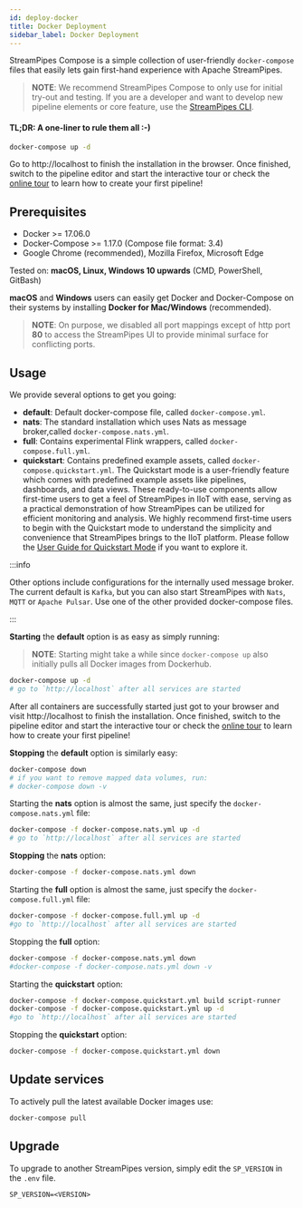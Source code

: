 ```yaml
---
id: deploy-docker
title: Docker Deployment
sidebar_label: Docker Deployment
---
```


StreamPipes Compose is a simple collection of user-friendly `docker-compose` files that easily lets gain first-hand experience with Apache StreamPipes.

> **NOTE**: We recommend StreamPipes Compose to only use for initial try-out and testing. If you are a developer and
> want to develop new pipeline elements or core feature, use the [StreamPipes CLI](06_extend-cli.md).

#### TL;DR: A one-liner to rule them all :-)

```bash
docker-compose up -d
```
Go to http://localhost to finish the installation in the browser. Once finished, switch to the pipeline editor and start the interactive tour or check the [online tour](https://streampipes.apache.org/docs/user-guide-tour/) to learn how to create your first pipeline!

## Prerequisites
* Docker >= 17.06.0
* Docker-Compose >= 1.17.0 (Compose file format: 3.4)
* Google Chrome (recommended), Mozilla Firefox, Microsoft Edge

Tested on: **macOS, Linux, Windows 10 upwards** (CMD, PowerShell, GitBash)

**macOS** and **Windows** users can easily get Docker and Docker-Compose on their systems by installing **Docker for Mac/Windows** (recommended).

> **NOTE**: On purpose, we disabled all port mappings except of http port **80** to access the StreamPipes UI to provide minimal surface for conflicting ports.

## Usage
We provide several options to get you going:

- **default**: Default docker-compose file, called `docker-compose.yml`.
- **nats**: The standard installation which uses Nats as message broker,called `docker-compose.nats.yml`.
- **full**: Contains experimental Flink wrappers, called `docker-compose.full.yml`.
- **quickstart**: Contains predefined example assets, called `docker-compose.quickstart.yml`. The Quickstart mode is a user-friendly feature which comes with predefined example assets like pipelines, dashboards, and data views. These ready-to-use components allow first-time users to get a feel of StreamPipes in IIoT with ease, serving as a practical demonstration of how StreamPipes can be utilized for efficient monitoring and analysis. We highly recommend first-time users to begin with the Quickstart mode to understand the simplicity and convenience that StreamPipes brings to the IIoT platform. Please follow the [User Guide for Quickstart Mode](user-guide-for-quickstart.md) if you want to explore it.


:::info

Other options include configurations for the internally used message broker. The current default is `Kafka`, but you can also start StreamPipes with `Nats`, `MQTT` or `Apache Pulsar`.
Use one of the other provided docker-compose files.

:::

**Starting** the **default** option is as easy as simply running:
> **NOTE**: Starting might take a while since `docker-compose up` also initially pulls all Docker images from Dockerhub.

```bash
docker-compose up -d
# go to `http://localhost` after all services are started
```
After all containers are successfully started just got to your browser and visit http://localhost to finish the installation. Once finished, switch to the pipeline editor and start the interactive tour or check the [online tour](https://streampipes.apache.org/docs/user-guide-tour/) to learn how to create your first pipeline!

**Stopping** the **default** option is similarly easy:
```bash
docker-compose down
# if you want to remove mapped data volumes, run:
# docker-compose down -v
```

Starting the **nats** option is almost the same, just specify the `docker-compose.nats.yml` file:
```bash
docker-compose -f docker-compose.nats.yml up -d
# go to `http://localhost` after all services are started
```
**Stopping** the **nats** option:
```bash
docker-compose -f docker-compose.nats.yml down
```


Starting the **full** option is almost the same, just specify the `docker-compose.full.yml` file:
```bash
docker-compose -f docker-compose.full.yml up -d
#go to `http://localhost` after all services are started
```
Stopping the **full** option:
```bash
docker-compose -f docker-compose.nats.yml down
#docker-compose -f docker-compose.nats.yml down -v
```
Starting the **quickstart** option:
```bash
docker-compose -f docker-compose.quickstart.yml build script-runner
docker-compose -f docker-compose.quickstart.yml up -d
#go to `http://localhost` after all services are started
```
Stopping the **quickstart** option:
```bash
docker-compose -f docker-compose.quickstart.yml down
```

## Update services
To actively pull the latest available Docker images use:
```bash
docker-compose pull
```

## Upgrade
To upgrade to another StreamPipes version, simply edit the `SP_VERSION` in the `.env` file.
```
SP_VERSION=<VERSION>
```
